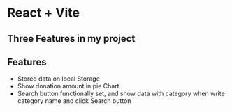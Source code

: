 # React + Vite

## Three Features in my project




## Features

- Stored data on local Storage
- Show donation amount in pie Chart
- Search button functionally set, and show data with category when write category name and click Search button
